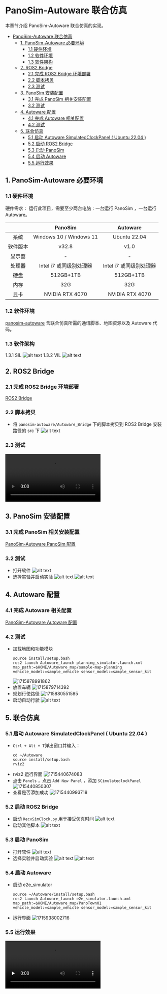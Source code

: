 # PanoSim-Autoware 联合仿真
本章节介绍 PanoSim-Autoware 联合仿真的实现。

- [PanoSim-Autoware 联合仿真](#panosim-autoware-联合仿真)
  - [1. PanoSim-Autoware 必要环境](#1-panosim-autoware-必要环境)
    - [1.1 硬件环境](#11-硬件环境)
    - [1.2 软件环境](#12-软件环境)
    - [1.3 软件架构](#13-软件架构)
  - [2. ROS2 Bridge](#2-ros2-bridge)
    - [2.1 完成 ROS2 Bridge 环境部署](#21-完成-ros2-bridge-环境部署)
    - [2.2 脚本拷贝](#22-脚本拷贝)
    - [2.3 测试](#23-测试)
  - [3. PanoSim 安装配置](#3-panosim-安装配置)
    - [3.1 完成 PanoSim 相关安装配置](#31-完成-panosim-相关安装配置)
    - [3.2 测试](#32-测试)
  - [4. Autoware 配置](#4-autoware-配置)
    - [4.1 完成 Autoware 相关配置](#41-完成-autoware-相关配置)
    - [4.2 测试](#42-测试)
  - [5. 联合仿真](#5-联合仿真)
    - [5.1 启动 Autoware SimulatedClockPanel ( Ubuntu 22.04 )](#51-启动-autoware-simulatedclockpanel--ubuntu-2204-)
    - [5.2 启动 ROS2 Bridge](#52-启动-ros2-bridge)
    - [5.3 启动 PanoSim](#53-启动-panosim)
    - [5.4 启动 Autoware](#54-启动-autoware)
    - [5.5 运行效果](#55-运行效果)

## 1. PanoSim-Autoware 必要环境
### 1.1 硬件环境
硬件需求：
运行此项目，需要至少两台电脑：一台运行 PanoSim ，一台运行 Autoware。

|             | PanoSim | Autoware     |
| :----:       |    :----:   |    :----: |
| 系统      | Windows 10 / Windows 11       | Ubuntu 22.04  |
| 软件版本   | v32.8        | v1.0      |
|显示器|-|-|
|处理器|Intel i7 或同级别处理器|Intel i7 或同级别处理器|
|硬盘|512GB+1TB|512GB+1TB|
|内存|32G|32G|
|显卡|NVIDIA RTX 4070|NVIDIA RTX 4070|
### 1.2 软件环境
[panosim-autoware](https://gitee.com/wobuzhuchele/panosim-autoware/tree/master) 含联合仿真所需的通讯脚本、地图资源以及 Autoware 代码。

### 1.3 软件架构
1.3.1 SIL
![alt text](image/PanoSim-Autoware/纯仿真.png)
1.3.2 VIL
![alt text](image/PanoSim-Autoware/接入小车.png)
## 2. ROS2 Bridge 
### 2.1 完成 ROS2 Bridge 环境部署
[ROS2 Bridge](./ROS2%20Bridge.md)
### 2.2 脚本拷贝
- 将 `panosim-autoware/Autoware_Bridge` 下的脚本拷贝到 ROS2 Bridge 安装路径的 src 下
![alt text](image/PanoSim-Autoware/脚本拷贝.jpg)
### 2.3 测试
<video controls src="image/PanoSim-Autoware/Autoware-2024-05-17_18.27.10.mp4" title="Title"></video>
## 3. PanoSim 安装配置
### 3.1 完成 PanoSim 相关安装配置
[PanoSim-Autoware PanoSim 配置](./PanoSim-Autoware%20PanoSim%20配置.md)
### 3.2 测试
- 打开软件
![alt text](image/PanoSim-Autoware/3.2.1.png)
- 选择实验并启动实验
![alt text](image/PanoSim-Autoware/3.2.2.png)
![alt text](image/PanoSim-Autoware/3.2.3.png)

## 4. Autoware 配置
### 4.1 完成 Autoware 相关配置
[PanoSim-Autoware Autoware 配置](./PanoSim-Autoware%20Autoware%20配置.md)
### 4.2 测试 
- 加载地图和功能模块
  ```
  source install/setup.bash
  ros2 launch Autoware_launch planning_simulator.launch.xml map_path:=$HOME/Autoware_map/sample-map-planning vehicle_model:=sample_vehicle sensor_model:=sample_sensor_kit

  ```
  ![1715878991862](image/PanoSim-Autoware/1715878991862.png)
- 放置车辆
![1715879714392](image/PanoSim-Autoware/1715879714392.png)
- 规划行使路径
![1715880551585](image/PanoSim-Autoware/1715880551585.png)
- 启动自动行驶
![alt text](image/PanoSim-Autoware/image-28.png)

## 5. 联合仿真
### 5.1 启动 Autoware SimulatedClockPanel ( Ubuntu 22.04 )
- `Ctrl + Alt + T`弹出窗口并输入：
  ```
  cd ~/Autoware
  source install/setup.bash
  rviz2
  ```
- rviz2 运行界面
![1715440674083](image/PanoSim-Autoware/1715440674083.png)
- 点击 `Panels` ，点击 `Add New Panel` ，添加 `SCimulatedlockPanel`
![1715440850307](image/PanoSim-Autoware/1715440850307.png)
- 查看是否添加成功
![1715440993718](image/PanoSim-Autoware/1715440993718.png)
### 5.2 启动 ROS2 Bridge
- 启动 `RecvSimClock.py` 用于接受仿真时间
![alt text](image/PanoSim-Autoware/5.2.1.png)
- 启动其他脚本
![alt text](image/PanoSim-Autoware/5.2.2.png)
### 5.3 启动 PanoSim
- 打开软件
![alt text](image/PanoSim-Autoware/5.3.1.png)
- 选择实验并启动实验
![alt text](image/PanoSim-Autoware/5.3.2.png)
![alt text](image/PanoSim-Autoware/5.3.3.png)
  
### 5.4 启动 Autoware
- 启动 e2e_simulator
  ```
  source ~/Autoware/install/setup.bash
  ros2 launch Autoware_launch e2e_simulator.launch.xml map_path:=$HOME/Autoware_map/PanoTown01 vehicle_model:=sample_vehicle sensor_model:=sample_sensor_kit
  ```
- 运行界面
![1715938002716](image/PanoSim-Autoware/1715938002716.png)
### 5.5 运行效果

<video id="video" controls="" preload="none">
    <source id="mp4" src="image/PanoSim-Autoware/Autoware-2024-05-17_17.46.53.mp4" type="video/mp4">
</video>

